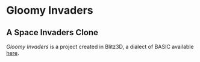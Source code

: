 # Gloomy Invaders
## A Space Invaders Clone

*Gloomy Invaders* is a project created in Blitz3D, a dialect of BASIC available [here](https://www.blitzbasic.com/). 
